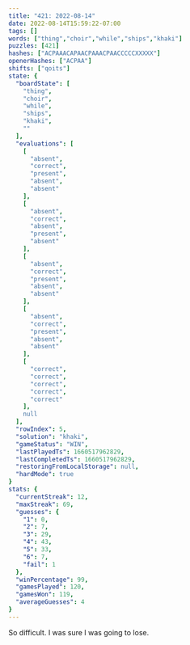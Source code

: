 ```yaml
---
title: "421: 2022-08-14"
date: 2022-08-14T15:59:22-07:00
tags: []
words: ["thing","choir","while","ships","khaki"]
puzzles: [421]
hashes: ["ACPAAACAPAACPAAACPAACCCCCXXXXX"]
openerHashes: ["ACPAA"]
shifts: ["qoits"]
state: {
  "boardState": [
    "thing",
    "choir",
    "while",
    "ships",
    "khaki",
    ""
  ],
  "evaluations": [
    [
      "absent",
      "correct",
      "present",
      "absent",
      "absent"
    ],
    [
      "absent",
      "correct",
      "absent",
      "present",
      "absent"
    ],
    [
      "absent",
      "correct",
      "present",
      "absent",
      "absent"
    ],
    [
      "absent",
      "correct",
      "present",
      "absent",
      "absent"
    ],
    [
      "correct",
      "correct",
      "correct",
      "correct",
      "correct"
    ],
    null
  ],
  "rowIndex": 5,
  "solution": "khaki",
  "gameStatus": "WIN",
  "lastPlayedTs": 1660517962829,
  "lastCompletedTs": 1660517962829,
  "restoringFromLocalStorage": null,
  "hardMode": true
}
stats: {
  "currentStreak": 12,
  "maxStreak": 69,
  "guesses": {
    "1": 0,
    "2": 7,
    "3": 29,
    "4": 43,
    "5": 33,
    "6": 7,
    "fail": 1
  },
  "winPercentage": 99,
  "gamesPlayed": 120,
  "gamesWon": 119,
  "averageGuesses": 4
}
---
```


<!-- more -->
So difficult. I was sure I was going to lose. 
